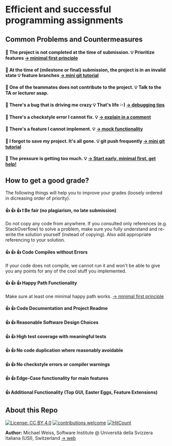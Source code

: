 
# Efficient and successful programming assignments

## Common Problems and Countermeasures

#### :hankey: The project is not completed at the time of submission. :bulb: Prioritize features [-> minimal first principle](./minimal_first)

#### :hankey: At the time of (milestone or final) submission, the project is in an invalid state :bulb: feature branches  [ -> mini git tutorial](./mini_sections/simple_git.md) 

#### :hankey: One of the teammates does not contribute to the project. :bulb: Talk to the TA or lecturer asap.

#### :hankey: There's a bug that is driving me crazy :bulb: That's life :-) [-> debugging tips](./mini_sections/debugging_starter.md)

#### :hankey: There's a checkstyle error I cannot fix. :bulb: [-> explain in a comment](./mini_sections/explanantion_comments.md)
 
#### :hankey: There's a feature I cannot implement. :bulb: [-> mock functionality](./mini_sections/mocking.md)

#### :hankey: I forgot to save my project. It's all gone. :bulb: git push frequently [-> mini git tutorial](./mini_sections/simple_git.md)

#### :hankey: The pressure is getting too much. :bulb: [-> Start early, minimal first, get help!](./mini_sections/stress.md)





## How to get a good grade?
The following things will help you to improve your grades (loosely ordered in dicreasing order of priority).

#### :+1: :+1: :+1: :exclamation: Be fair (no plagiarism, no late submission) 
Do not copy any code from anywhere. 
If you consulted only references (e.g. StackOverflow) to solve a problem, make sure you fully understand and re-write the solution
yourself (instead of copying). Also add appropriate referencing to your solution.

#### :+1: :+1: :+1: Code Compiles without Errors
If your code does not compile, we cannot run it and won't be able to give you any points for any of the cool stuff you implemented.

#### :+1: :+1: :+1: Happy Path Functionality
Make sure at least one minimal happy path works. [-> minimal first principle](./minimal_first)

#### :+1: :+1: Code Documentation and Project Readme

#### :+1: :+1: Reasonable Software Design Choices

#### :+1: :+1: High test coverage with meaningful tests

#### :+1: :+1: No code duplication where reasonably avoidable

#### :+1: :+1: No checkstyle errors or compiler warnings

#### :+1: :+1: Edge-Case functionality for main features

#### :+1: Additional Functionality (Top GUI, Easter Eggs, Feature Extensions)


## About this Repo
[![License: CC BY 4.0](https://img.shields.io/badge/License-CC%20BY%204.0-lightgrey.svg)](https://creativecommons.org/licenses/by/4.0/)
[![contributions welcome](https://img.shields.io/badge/contributions-welcome-brightgreen.svg?style=flat)](https://github.com/dwyl/esta/issues)
[![HitCount](http://hits.dwyl.com/{MiWeiss}/{Project-Tips}.svg)](http://hits.dwyl.com/MiWeiss/Project-Tips)

**Author:** Michael Weiss, Software Institute @ Università della Svizzera Italiana (USI), Switzerland [ -> web](https://mweiss.ch)


